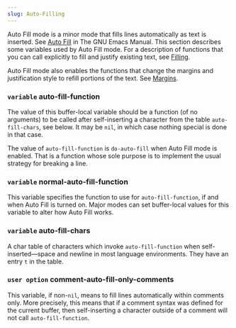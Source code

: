 ```yaml
---
slug: Auto-Filling
---
```


Auto Fill mode is a minor mode that fills lines automatically as text is inserted. See [Auto Fill](https://www.gnu.org/software/emacs/manual/html_mono/emacs.html#Auto-Fill) in The GNU Emacs Manual. This section describes some variables used by Auto Fill mode. For a description of functions that you can call explicitly to fill and justify existing text, see [Filling](/docs/elisp/Filling).

Auto Fill mode also enables the functions that change the margins and justification style to refill portions of the text. See [Margins](/docs/elisp/Margins).

### <span className="tag variable">`variable`</span> **auto-fill-function**

The value of this buffer-local variable should be a function (of no arguments) to be called after self-inserting a character from the table `auto-fill-chars`, see below. It may be `nil`, in which case nothing special is done in that case.

The value of `auto-fill-function` is `do-auto-fill` when Auto Fill mode is enabled. That is a function whose sole purpose is to implement the usual strategy for breaking a line.

### <span className="tag variable">`variable`</span> **normal-auto-fill-function**

This variable specifies the function to use for `auto-fill-function`, if and when Auto Fill is turned on. Major modes can set buffer-local values for this variable to alter how Auto Fill works.

### <span className="tag variable">`variable`</span> **auto-fill-chars**

A char table of characters which invoke `auto-fill-function` when self-inserted—space and newline in most language environments. They have an entry `t` in the table.

### <span className="tag useroption">`user option`</span> **comment-auto-fill-only-comments**

This variable, if non-`nil`, means to fill lines automatically within comments only. More precisely, this means that if a comment syntax was defined for the current buffer, then self-inserting a character outside of a comment will not call `auto-fill-function`.
